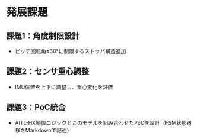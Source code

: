# 発展課題

## 課題1：角度制限設計
- ピッチ回転角±30°に制限するストッパ構造追加

## 課題2：センサ重心調整
- IMU位置を上下に調整し、重心変化を評価

## 課題3：PoC統合
- AITL-HX制御ロジックとこのモデルを組み合わせたPoCを設計（FSM状態遷移をMarkdownで記述）

